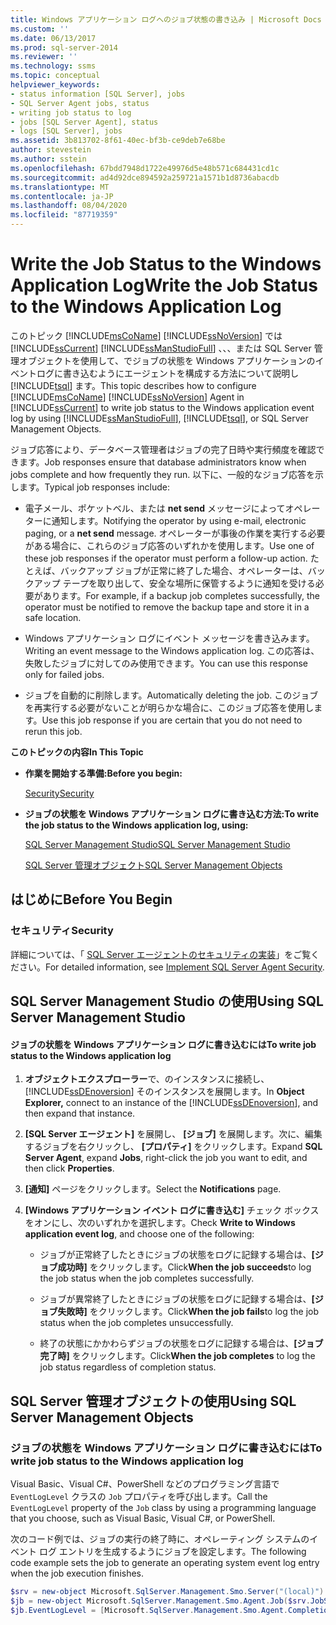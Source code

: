 ```yaml
---
title: Windows アプリケーション ログへのジョブ状態の書き込み | Microsoft Docs
ms.custom: ''
ms.date: 06/13/2017
ms.prod: sql-server-2014
ms.reviewer: ''
ms.technology: ssms
ms.topic: conceptual
helpviewer_keywords:
- status information [SQL Server], jobs
- SQL Server Agent jobs, status
- writing job status to log
- jobs [SQL Server Agent], status
- logs [SQL Server], jobs
ms.assetid: 3b813702-8f61-40ec-bf3b-ce9deb7e68be
author: stevestein
ms.author: sstein
ms.openlocfilehash: 67bdd7948d1722e49976d5e48b571c684431cd1c
ms.sourcegitcommit: ad4d92dce894592a259721a1571b1d8736abacdb
ms.translationtype: MT
ms.contentlocale: ja-JP
ms.lasthandoff: 08/04/2020
ms.locfileid: "87719359"
---
```

# <a name="write-the-job-status-to-the-windows-application-log"></a><span data-ttu-id="a975d-102">Write the Job Status to the Windows Application Log</span><span class="sxs-lookup"><span data-stu-id="a975d-102">Write the Job Status to the Windows Application Log</span></span>
  <span data-ttu-id="a975d-103">このトピック [!INCLUDE[msCoName](../../includes/msconame-md.md)] [!INCLUDE[ssNoVersion](../../includes/ssnoversion-md.md)] では [!INCLUDE[ssCurrent](../../includes/sscurrent-md.md)] [!INCLUDE[ssManStudioFull](../../includes/ssmanstudiofull-md.md)] 、、、または SQL Server 管理オブジェクトを使用して、でジョブの状態を Windows アプリケーションのイベントログに書き込むようにエージェントを構成する方法について説明し [!INCLUDE[tsql](../../includes/tsql-md.md)] ます。</span><span class="sxs-lookup"><span data-stu-id="a975d-103">This topic describes how to configure [!INCLUDE[msCoName](../../includes/msconame-md.md)] [!INCLUDE[ssNoVersion](../../includes/ssnoversion-md.md)] Agent in [!INCLUDE[ssCurrent](../../includes/sscurrent-md.md)] to write job status to the Windows application event log by using [!INCLUDE[ssManStudioFull](../../includes/ssmanstudiofull-md.md)], [!INCLUDE[tsql](../../includes/tsql-md.md)], or SQL Server Management Objects.</span></span>  
  
 <span data-ttu-id="a975d-104">ジョブ応答により、データベース管理者はジョブの完了日時や実行頻度を確認できます。</span><span class="sxs-lookup"><span data-stu-id="a975d-104">Job responses ensure that database administrators know when jobs complete and how frequently they run.</span></span> <span data-ttu-id="a975d-105">以下に、一般的なジョブ応答を示します。</span><span class="sxs-lookup"><span data-stu-id="a975d-105">Typical job responses include:</span></span>  
  
-   <span data-ttu-id="a975d-106">電子メール、ポケットベル、または **net send** メッセージによってオペレーターに通知します。</span><span class="sxs-lookup"><span data-stu-id="a975d-106">Notifying the operator by using e-mail, electronic paging, or a **net send** message.</span></span> <span data-ttu-id="a975d-107">オペレーターが事後の作業を実行する必要がある場合に、これらのジョブ応答のいずれかを使用します。</span><span class="sxs-lookup"><span data-stu-id="a975d-107">Use one of these job responses if the operator must perform a follow-up action.</span></span> <span data-ttu-id="a975d-108">たとえば、バックアップ ジョブが正常に終了した場合、オペレーターは、バックアップ テープを取り出して、安全な場所に保管するように通知を受ける必要があります。</span><span class="sxs-lookup"><span data-stu-id="a975d-108">For example, if a backup job completes successfully, the operator must be notified to remove the backup tape and store it in a safe location.</span></span>  
  
-   <span data-ttu-id="a975d-109">Windows アプリケーション ログにイベント メッセージを書き込みます。</span><span class="sxs-lookup"><span data-stu-id="a975d-109">Writing an event message to the Windows application log.</span></span> <span data-ttu-id="a975d-110">この応答は、失敗したジョブに対してのみ使用できます。</span><span class="sxs-lookup"><span data-stu-id="a975d-110">You can use this response only for failed jobs.</span></span>  
  
-   <span data-ttu-id="a975d-111">ジョブを自動的に削除します。</span><span class="sxs-lookup"><span data-stu-id="a975d-111">Automatically deleting the job.</span></span> <span data-ttu-id="a975d-112">このジョブを再実行する必要がないことが明らかな場合に、このジョブ応答を使用します。</span><span class="sxs-lookup"><span data-stu-id="a975d-112">Use this job response if you are certain that you do not need to rerun this job.</span></span>  
  
 <span data-ttu-id="a975d-113">**このトピックの内容**</span><span class="sxs-lookup"><span data-stu-id="a975d-113">**In This Topic**</span></span>  
  
-   <span data-ttu-id="a975d-114">**作業を開始する準備:**</span><span class="sxs-lookup"><span data-stu-id="a975d-114">**Before you begin:**</span></span>  
  
     [<span data-ttu-id="a975d-115">Security</span><span class="sxs-lookup"><span data-stu-id="a975d-115">Security</span></span>](#Security)  
  
-   <span data-ttu-id="a975d-116">**ジョブの状態を Windows アプリケーション ログに書き込む方法:**</span><span class="sxs-lookup"><span data-stu-id="a975d-116">**To write the job status to the Windows application log, using:**</span></span>  
  
     [<span data-ttu-id="a975d-117">SQL Server Management Studio</span><span class="sxs-lookup"><span data-stu-id="a975d-117">SQL Server Management Studio</span></span>](#SSMS)  
  
     [<span data-ttu-id="a975d-118">SQL Server 管理オブジェクト</span><span class="sxs-lookup"><span data-stu-id="a975d-118">SQL Server Management Objects</span></span>](#SMO)  
  
##  <a name="before-you-begin"></a><a name="BeforeYouBegin"></a> <span data-ttu-id="a975d-119">はじめに</span><span class="sxs-lookup"><span data-stu-id="a975d-119">Before You Begin</span></span>  
  
###  <a name="security"></a><a name="Security"></a> <span data-ttu-id="a975d-120">セキュリティ</span><span class="sxs-lookup"><span data-stu-id="a975d-120">Security</span></span>  
 <span data-ttu-id="a975d-121">詳細については、「 [SQL Server エージェントのセキュリティの実装](implement-sql-server-agent-security.md)」をご覧ください。</span><span class="sxs-lookup"><span data-stu-id="a975d-121">For detailed information, see [Implement SQL Server Agent Security](implement-sql-server-agent-security.md).</span></span>  
  
##  <a name="using-sql-server-management-studio"></a><a name="SSMS"></a> <span data-ttu-id="a975d-122">SQL Server Management Studio の使用</span><span class="sxs-lookup"><span data-stu-id="a975d-122">Using SQL Server Management Studio</span></span>  
  
#### <a name="to-write-job-status-to-the-windows-application-log"></a><span data-ttu-id="a975d-123">ジョブの状態を Windows アプリケーション ログに書き込むには</span><span class="sxs-lookup"><span data-stu-id="a975d-123">To write job status to the Windows application log</span></span>  
  
1.  <span data-ttu-id="a975d-124">**オブジェクトエクスプローラー**で、のインスタンスに接続し、 [!INCLUDE[ssDEnoversion](../../includes/ssdenoversion-md.md)] そのインスタンスを展開します。</span><span class="sxs-lookup"><span data-stu-id="a975d-124">In **Object Explorer,** connect to an instance of the [!INCLUDE[ssDEnoversion](../../includes/ssdenoversion-md.md)], and then expand that instance.</span></span>  
  
2.  <span data-ttu-id="a975d-125">**[SQL Server エージェント]** を展開し、 **[ジョブ]** を展開します。次に、編集するジョブを右クリックし、 **[プロパティ]** をクリックします。</span><span class="sxs-lookup"><span data-stu-id="a975d-125">Expand **SQL Server Agent**, expand **Jobs**, right-click the job you want to edit, and then click **Properties**.</span></span>  
  
3.  <span data-ttu-id="a975d-126">**[通知]** ページをクリックします。</span><span class="sxs-lookup"><span data-stu-id="a975d-126">Select the **Notifications** page.</span></span>  
  
4.  <span data-ttu-id="a975d-127">**[Windows アプリケーション イベント ログに書き込む]** チェック ボックスをオンにし、次のいずれかを選択します。</span><span class="sxs-lookup"><span data-stu-id="a975d-127">Check **Write to Windows application event log**, and choose one of the following:</span></span>  
  
    -   <span data-ttu-id="a975d-128">ジョブが正常終了したときにジョブの状態をログに記録する場合は、**[ジョブ成功時]** をクリックします。</span><span class="sxs-lookup"><span data-stu-id="a975d-128">Click**When the job succeeds**to log the job status when the job completes successfully.</span></span>  
  
    -   <span data-ttu-id="a975d-129">ジョブが異常終了したときにジョブの状態をログに記録する場合は、**[ジョブ失敗時]** をクリックします。</span><span class="sxs-lookup"><span data-stu-id="a975d-129">Click**When the job fails**to log the job status when the job completes unsuccessfully.</span></span>  
  
    -   <span data-ttu-id="a975d-130">終了の状態にかかわらずジョブの状態をログに記録する場合は、**[ジョブ完了時]** をクリックします。</span><span class="sxs-lookup"><span data-stu-id="a975d-130">Click**When the job completes** to log the job status regardless of completion status.</span></span>  
  
##  <a name="using-sql-server-management-objects"></a><a name="SMO"></a><span data-ttu-id="a975d-131">SQL Server 管理オブジェクトの使用</span><span class="sxs-lookup"><span data-stu-id="a975d-131">Using SQL Server Management Objects</span></span>  

### <a name="to-write-job-status-to-the-windows-application-log"></a><span data-ttu-id="a975d-132">ジョブの状態を Windows アプリケーション ログに書き込むには</span><span class="sxs-lookup"><span data-stu-id="a975d-132">To write job status to the Windows application log</span></span>
  
 <span data-ttu-id="a975d-133">Visual Basic、Visual C#、PowerShell などのプログラミング言語で `EventLogLevel` クラスの `Job` プロパティを呼び出します。</span><span class="sxs-lookup"><span data-stu-id="a975d-133">Call the `EventLogLevel` property of the `Job` class by using a programming language that you choose, such as Visual Basic, Visual C#, or PowerShell.</span></span>  
  
 <span data-ttu-id="a975d-134">次のコード例では、ジョブの実行の終了時に、オペレーティング システムのイベント ログ エントリを生成するようにジョブを設定します。</span><span class="sxs-lookup"><span data-stu-id="a975d-134">The following code example sets the job to generate an operating system event log entry when the job execution finishes.</span></span>  
  
```powershell
$srv = new-object Microsoft.SqlServer.Management.Smo.Server("(local)")  
$jb = new-object Microsoft.SqlServer.Management.Smo.Agent.Job($srv.JobServer, "Test Job")  
$jb.EventLogLevel = [Microsoft.SqlServer.Management.Smo.Agent.CompletionAction]::Always  
```  
